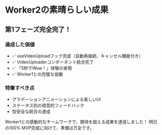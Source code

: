 # Worker2の素晴らしい成果

## 第1フェーズ完全完了！

### 達成した価値
- ✅ useVideoUploadフック完成（自動再接続、キャンセル機能付き）
- ✅ VideoUploaderコンポーネント統合完了
- ✅ 「5秒でWow！」体験の実現
- ✅ Worker1との完璧な協働

### 特筆すべき点
- グラデーションアニメーションによる美しいUI
- ステータス別の視覚的フィードバック
- 型安全な統合の達成

Worker1との感動的なチームワークで、期待を超える成果を達成しました！
明日の100% MVP完成に向けて、準備は万全です。